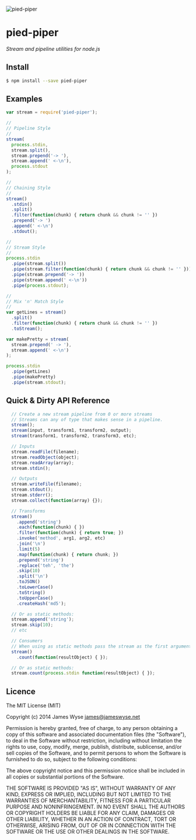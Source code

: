 ![pied-piper](https://raw.githubusercontent.com/jameswyse/pied-piper/master/docs/images/pied-piper.png)

# pied-piper
*Stream and pipeline utilities for node.js*

## Install
```bash
$ npm install --save pied-piper
```

## Examples
```javascript
var stream = require('pied-piper');

//
// Pipeline Style
//
stream(
  process.stdin,
  stream.split(),
  stream.prepend('-> '),
  stream.append(' <-\n'),
  process.stdout
);

//
// Chaining Style
//
stream()
  .stdin()
  .split()
  .filter(function(chunk) { return chunk && chunk != '' })
  .prepend('-> ')
  .append(' <-\n')
  .stdout();

//  
// Stream Style
//
process.stdin
  .pipe(stream.split())
  .pipe(stream.filter(function(chunk) { return chunk && chunk != '' }))
  .pipe(stream.prepend('-> '))
  .pipe(stream.append(' <-\n'))
  .pipe(process.stdout);

//
// Mix 'n' Match Style
//
var getLines = stream()
  .split()
  .filter(function(chunk) { return chunk && chunk != '' })
  .toStream();

var makePretty = stream(
  stream.prepend(' -> '),
  stream.append(' <-\n')
);

process.stdin
  .pipe(getLines)
  .pipe(makePretty)
  .pipe(stream.stdout);
```

## Quick & Dirty API Reference

```javascript
  // Create a new stream pipeline from 0 or more streams
  // Streams can any of type that makes sense in a pipeline.
  stream();
  stream(input, transform1, transform2, output);
  stream(transform1, transform2, transform3, etc);

  // Inputs
  stream.readFile(filename);
  stream.readObject(object);
  stream.readArray(array);
  stream.stdin();

  // Outputs
  stream.writeFile(filename);
  stream.stdout();
  stream.stderr();
  stream.collect(function(array) {});

  // Transforms
  stream()
    .append('string')
    .each(function(chunk) { })
    .filter(function(chunk) { return true; })
    .invoke('method', arg1, arg2, etc)
    .join('\n')
    .limit(5)
    .map(function(chunk) { return chunk; })
    .prepend('string')
    .replace('teh', 'the')
    .skip(10)
    .split('\n')
    .toJSON()
    .toLowerCase()
    .toString()
    .toUpperCase()
    .createHash('md5');

  // Or as static methods:
  stream.append('string');
  stream.skip(10);
  // etc

  // Consumers
  // When using as static methods pass the stream as the first argument.
  stream()
    .count(function(resultObject) { });

  // Or as static methods:
  stream.count(process.stdin function(resultObject) { });
```

## Licence

The MIT License (MIT)

Copyright (c) 2014 James Wyse <james@jameswyse.net>

Permission is hereby granted, free of charge, to any person obtaining a copy of
this software and associated documentation files (the "Software"), to deal in
the Software without restriction, including without limitation the rights to
use, copy, modify, merge, publish, distribute, sublicense, and/or sell copies of
the Software, and to permit persons to whom the Software is furnished to do so,
subject to the following conditions:

The above copyright notice and this permission notice shall be included in all
copies or substantial portions of the Software.

THE SOFTWARE IS PROVIDED "AS IS", WITHOUT WARRANTY OF ANY KIND, EXPRESS OR
IMPLIED, INCLUDING BUT NOT LIMITED TO THE WARRANTIES OF MERCHANTABILITY, FITNESS
FOR A PARTICULAR PURPOSE AND NONINFRINGEMENT. IN NO EVENT SHALL THE AUTHORS OR
COPYRIGHT HOLDERS BE LIABLE FOR ANY CLAIM, DAMAGES OR OTHER LIABILITY, WHETHER
IN AN ACTION OF CONTRACT, TORT OR OTHERWISE, ARISING FROM, OUT OF OR IN
CONNECTION WITH THE SOFTWARE OR THE USE OR OTHER DEALINGS IN THE SOFTWARE.
